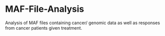 # MAF-File-Analysis
Analysis of MAF files containing cancer/ genomic data as well as responses from cancer patients given treatment.
